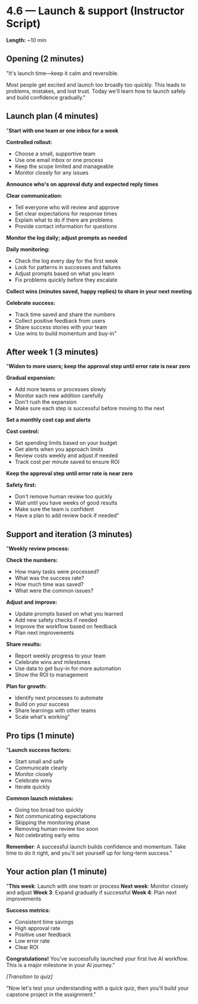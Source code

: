 # 4.6 — Launch & support (Instructor Script)

**Length:** ~10 min

## Opening (2 minutes)

"It's launch time—keep it calm and reversible.

Most people get excited and launch too broadly too quickly. This leads to problems, mistakes, and lost trust. Today we'll learn how to launch safely and build confidence gradually."

## Launch plan (4 minutes)

"**Start with one team or one inbox for a week**

**Controlled rollout:**

- Choose a small, supportive team
- Use one email inbox or one process
- Keep the scope limited and manageable
- Monitor closely for any issues

**Announce who's on approval duty and expected reply times**

**Clear communication:**

- Tell everyone who will review and approve
- Set clear expectations for response times
- Explain what to do if there are problems
- Provide contact information for questions

**Monitor the log daily; adjust prompts as needed**

**Daily monitoring:**

- Check the log every day for the first week
- Look for patterns in successes and failures
- Adjust prompts based on what you learn
- Fix problems quickly before they escalate

**Collect wins (minutes saved, happy replies) to share in your next meeting**

**Celebrate success:**

- Track time saved and share the numbers
- Collect positive feedback from users
- Share success stories with your team
- Use wins to build momentum and buy-in"

## After week 1 (3 minutes)

"**Widen to more users; keep the approval step until error rate is near zero**

**Gradual expansion:**

- Add more teams or processes slowly
- Monitor each new addition carefully
- Don't rush the expansion
- Make sure each step is successful before moving to the next

**Set a monthly cost cap and alerts**

**Cost control:**

- Set spending limits based on your budget
- Get alerts when you approach limits
- Review costs weekly and adjust if needed
- Track cost per minute saved to ensure ROI

**Keep the approval step until error rate is near zero**

**Safety first:**

- Don't remove human review too quickly
- Wait until you have weeks of good results
- Make sure the team is confident
- Have a plan to add review back if needed"

## Support and iteration (3 minutes)

"**Weekly review process:**

**Check the numbers:**

- How many tasks were processed?
- What was the success rate?
- How much time was saved?
- What were the common issues?

**Adjust and improve:**

- Update prompts based on what you learned
- Add new safety checks if needed
- Improve the workflow based on feedback
- Plan next improvements

**Share results:**

- Report weekly progress to your team
- Celebrate wins and milestones
- Use data to get buy-in for more automation
- Show the ROI to management

**Plan for growth:**

- Identify next processes to automate
- Build on your success
- Share learnings with other teams
- Scale what's working"

## Pro tips (1 minute)

"**Launch success factors:**

- Start small and safe
- Communicate clearly
- Monitor closely
- Celebrate wins
- Iterate quickly

**Common launch mistakes:**

- Going too broad too quickly
- Not communicating expectations
- Skipping the monitoring phase
- Removing human review too soon
- Not celebrating early wins

**Remember**: A successful launch builds confidence and momentum. Take time to do it right, and you'll set yourself up for long-term success."

## Your action plan (1 minute)

"**This week**: Launch with one team or process
**Next week**: Monitor closely and adjust
**Week 3**: Expand gradually if successful
**Week 4**: Plan next improvements

**Success metrics:**

- Consistent time savings
- High approval rate
- Positive user feedback
- Low error rate
- Clear ROI

**Congratulations!** You've successfully launched your first live AI workflow. This is a major milestone in your AI journey."

_[Transition to quiz]_

"Now let's test your understanding with a quick quiz, then you'll build your capstone project in the assignment."
